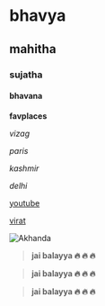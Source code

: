 # bhavya
## mahitha
### sujatha
#### bhavana

**favplaces**

*vizag*

*paris*

*kashmir*

*delhi*

[youtube](https://www.youtube.com/)

[virat](https://www.google.com/search?q=virat+kohli&client=ubuntu&hs=X9M&channel=fs&ei=DFCoYe2-BMzE4-EPzfS7oAY&gs_ssp=eJzj4tLP1TcwLswuq0wzYPTiLsssSixRyM7PyMkEAGaQCFc&oq=vir&gs_lcp=Cgdnd3Mtd2l6EAMYAjIFCAAQkQIyBQgAEJECMggILhCABBCxAzIFCC4QgAQyCAguELEDEIMBMgUIABCABDIFCC4QgAQyCAgAEIAEELEDMggILhCxAxCDATIOCC4QgAQQsQMQxwEQowI6BwgAEEcQsAM6BwgAELADEEM6CgguEMgDELADEEM6CwguEIAEELEDEIMBOgsIABCABBCxAxCDAToICAAQsQMQgwE6BAgAEAM6CgguEOoCELQCEEM6BAguEENKBAhBGABQ-wVYhhZgiC9oAnACeAOAAYIBiAH3B5IBAzIuN5gBAKABAbABCsgBD8ABAQ&sclient=gws-wiz)

![Akhanda](https://www.telugubulletin.com/wp-content/uploads/2021/04/maxresdefault-19-696x392.jpg)

> **jai balayya 🔥 🔥 🔥**

> **jai balayya 🔥 🔥 🔥**

> **jai balayya 🔥 🔥 🔥**


